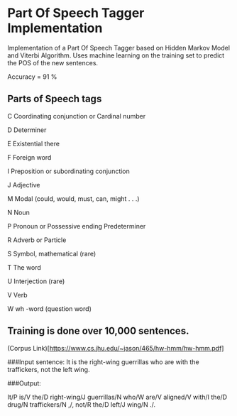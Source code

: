 # Part Of Speech Tagger Implementation
Implementation of a Part Of Speech Tagger based on Hidden Markov Model and Viterbi Algorithm.
Uses machine learning on the training set to predict the POS of the new sentences.

Accuracy = 91 %

## Parts of Speech tags
C Coordinating conjunction or Cardinal number

D Determiner

E Existential there

F Foreign word

I Preposition or subordinating conjunction

J Adjective

M Modal (could, would, must, can, might . . .)

N Noun

P Pronoun or Possessive ending Predeterminer

R Adverb or Particle

S Symbol, mathematical (rare)

T The word

U Interjection (rare)

V Verb

W wh -word (question word)

## Training is done over 10,000 sentences.
(Corpus Link)[https://www.cs.jhu.edu/~jason/465/hw-hmm/hw-hmm.pdf]

###Input sentence: 
It is the right-wing guerrillas who are with the traffickers, not the left wing.

###Output:

It/P
is/V
the/D
right-wing/J
guerrillas/N
who/W
are/V
aligned/V
with/I
the/D
drug/N
traffickers/N
,/,
not/R
the/D
left/J
wing/N
./.
